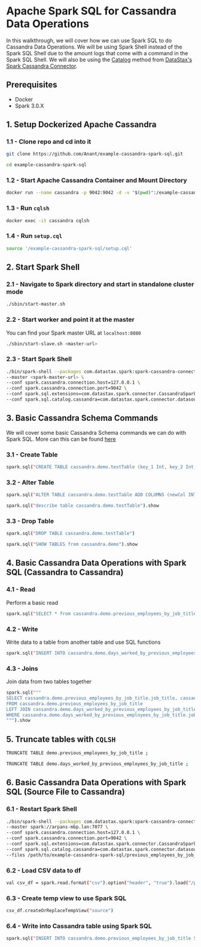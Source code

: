 # Apache Spark SQL for Cassandra Data Operations
In this walkthrough, we will cover how we can use Spark SQL to do Cassandra Data Operations. We will be using Spark Shell instead of the Spark SQL Shell due to the amount logs that come with a command in the Spark SQL Shell. We will also be using the [Catalog](https://github.com/datastax/spark-cassandra-connector/blob/6a213676caf3323333753752600b5551a69845d5/doc/1_connecting.md#configuring-catalogs-to-cassandra) method from [DataStax's Spark Cassandra Connector](https://github.com/datastax/spark-cassandra-connector). 

## Prerequisites
- Docker
- Spark 3.0.X

## 1. Setup Dockerized Apache Cassandra

### 1.1 - Clone repo and cd into it
```bash
git clone https://github.com/Anant/example-cassandra-spark-sql.git
```

```bash
cd example-cassandra-spark-sql
```

### 1.2 - Start Apache Cassandra Container and Mount Directory
```bash
docker run --name cassandra -p 9042:9042 -d -v "$(pwd)":/example-cassandra-spark-sql cassandra:latest
```

### 1.3 - Run `cqlsh`
```bash
docker exec -it cassandra cqlsh
```

### 1.4 - Run `setup.cql`
```bash
source '/example-cassandra-spark-sql/setup.cql'
```

## 2. Start Spark Shell

### 2.1 - Navigate to Spark directory and start in standalone cluster mode
```bash
./sbin/start-master.sh
```

### 2.2 - Start worker and point it at the master
You can find your Spark master URL at `localhost:8080`
```bash
./sbin/start-slave.sh <master-url>
```

### 2.3 - Start Spark Shell
```bash
./bin/spark-shell --packages com.datastax.spark:spark-cassandra-connector_2.12:3.0.0 \
--master <spark-master-url> \
--conf spark.cassandra.connection.host=127.0.0.1 \
--conf spark.cassandra.connection.port=9042 \
--conf spark.sql.extensions=com.datastax.spark.connector.CassandraSparkExtensions \
--conf spark.sql.catalog.cassandra=com.datastax.spark.connector.datasource.CassandraCatalog
```

## 3. Basic Cassandra Schema Commands
We will cover some basic Cassandra Schema commands we can do with Spark SQL. More can this can be found [here](https://github.com/datastax/spark-cassandra-connector/blob/42937e1ed01dd5aefb37fea38dbafc49ed44250e/doc/14_data_frames.md#supported-schema-commands)

### 3.1 - Create Table
```bash
spark.sql("CREATE TABLE cassandra.demo.testTable (key_1 Int, key_2 Int, key_3 Int, cc1 STRING, cc2 String, cc3 String, value String) USING cassandra PARTITIONED BY (key_1, key_2, key_3) TBLPROPERTIES (clustering_key='cc1.asc, cc2.desc, cc3.asc', compaction='{class=SizeTieredCompactionStrategy,bucket_high=1001}')")
```

### 3.2 - Alter Table
```bash
spark.sql("ALTER TABLE cassandra.demo.testTable ADD COLUMNS (newCol INT)")
```
```bash
spark.sql("describe table cassandra.demo.testTable").show
```

### 3.3 - Drop Table
```bash
spark.sql("DROP TABLE cassandra.demo.testTable")
```
```bash
spark.sql("SHOW TABLES from cassandra.demo").show
```

## 4. Basic Cassandra Data Operations with Spark SQL (Cassandra to Cassandra)

### 4.1 - Read
Perform a basic read
```bash
spark.sql("SELECT * from cassandra.demo.previous_employees_by_job_title").show
```

### 4.2 - Write
Write data to a table from another table and use SQL functions
```bash
spark.sql("INSERT INTO cassandra.demo.days_worked_by_previous_employees_by_job_title SELECT job_title, employee_id, employee_name, abs(datediff(last_day, first_day)) as number_of_days_worked from cassandra.demo.previous_employees_by_job_title")
```

### 4.3 - Joins
Join data from two tables together
```bash
spark.sql("""
SELECT cassandra.demo.previous_employees_by_job_title.job_title, cassandra.demo.previous_employees_by_job_title.employee_name, cassandra.demo.previous_employees_by_job_title.first_day, cassandra.demo.previous_employees_by_job_title.last_day, cassandra.demo.days_worked_by_previous_employees_by_job_title.number_of_days_worked 
FROM cassandra.demo.previous_employees_by_job_title 
LEFT JOIN cassandra.demo.days_worked_by_previous_employees_by_job_title ON cassandra.demo.previous_employees_by_job_title.employee_id=cassandra.demo.days_worked_by_previous_employees_by_job_title.employee_id 
WHERE cassandra.demo.days_worked_by_previous_employees_by_job_title.job_title='Dentist'
""").show
```

## 5. Truncate tables with `CQLSH`

```bash
TRUNCATE TABLE demo.previous_employees_by_job_title ; 
```
```bash
TRUNCATE TABLE demo.days_worked_by_previous_employees_by_job_title ; 
```

## 6. Basic Cassandra Data Operations with Spark SQL (Source File to Cassandra)

### 6.1 - Restart Spark Shell
```bash
./bin/spark-shell --packages com.datastax.spark:spark-cassandra-connector_2.12:3.0.0 \
--master spark://arpans-mbp.lan:7077 \
--conf spark.cassandra.connection.host=127.0.0.1 \
--conf spark.cassandra.connection.port=9042 \
--conf spark.sql.extensions=com.datastax.spark.connector.CassandraSparkExtensions \
--conf spark.sql.catalog.cassandra=com.datastax.spark.connector.datasource.CassandraCatalog \
--files /path/to/example-cassandra-spark-sql/previous_employees_by_job_title.csv 
```

### 6.2 - Load CSV data to df
```bash
val csv_df = spark.read.format("csv").option("header", "true").load("/path/to/example-cassandra-spark-sql/previous_employees_by_job_title.csv")
```

### 6.3 - Create temp view to use Spark SQL
```bash
csv_df.createOrReplaceTempView("source")
```

### 6.4 - Write into Cassandra table using Spark SQL
```bash
spark.sql("INSERT INTO cassandra.demo.previous_employees_by_job_title SELECT * from source")
```
